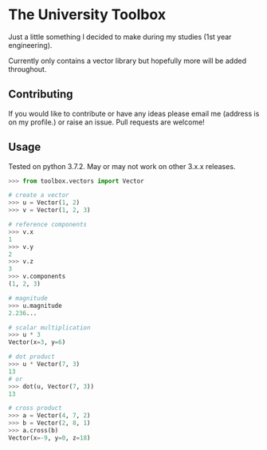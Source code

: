 # The University Toolbox
Just a little something I decided to make during my studies (1st year engineering). 

Currently only contains a vector library but hopefully more will be added throughout.

## Contributing
If you would like to contribute or have any ideas please email me (address is on my profile.) or raise an issue. Pull requests are welcome!

## Usage
Tested on python 3.7.2. May or may not work on other 3.x.x releases.
```python
>>> from toolbox.vectors import Vector

# create a vector
>>> u = Vector(1, 2)
>>> v = Vector(1, 2, 3)

# reference components
>>> v.x
1
>>> v.y
2
>>> v.z
3
>>> v.components
(1, 2, 3)

# magnitude
>>> u.magnitude
2.236...

# scalar multiplication
>>> u * 3
Vector(x=3, y=6)

# dot product
>>> u * Vector(7, 3)
13
# or
>>> dot(u, Vector(7, 3))
13

# cross product
>>> a = Vector(4, 7, 2)
>>> b = Vector(2, 8, 1)
>>> a.cross(b)
Vector(x=-9, y=0, z=18)

```